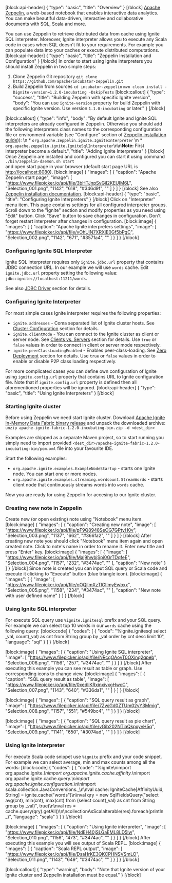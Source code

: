 [block:api-header]
{
  "type": "basic",
  "title": "Overview"
}
[/block]
[Apache Zeppelin](http://zeppelin.incubator.apache.org), a web-based notebook that enables interactive data analytics. You can make beautiful data-driven, interactive and collaborative documents with SQL, Scala and more. 

You can use Zeppelin to retrieve distributed data from cache using Ignite SQL interpreter. Moreover, Ignite interpreter allows you to execute any Scala code in cases when SQL doesn't fit to your requirements. For example you can populate data into your caches or execute distributed computations.
[block:api-header]
{
  "type": "basic",
  "title": "Zeppelin Installation and Configuration"
}
[/block]
In order to start using Ignite interpreters you should install Zeppelin in two simple steps: 
  1. Clone Zeppelin Git repository
  `git clone https://github.com/apache/incubator-zeppelin.git`
  2. Build Zeppelin from sources
  `cd incubator-zeppelin`
  `mvn clean install -Dignite-version=1.2.0-incubating -DskipTests`
[block:callout]
{
  "type": "success",
  "title": "Building Zeppelin with specific Ignite version",
  "body": "You can use `ignite-version` property for build Zeppelin with specific Ignite version. Use version `1.1.0-incubating` or later."
}
[/block]

[block:callout]
{
  "type": "info",
  "body": "By default Ignite and Ignite SQL interpreters are already configured in Zeppelin. Otherwise you should add the following interpreters class names to the corresponding configuration file or environment variable (see \"Configure\" section of [Zeppelin installation guide](https://zeppelin.incubator.apache.org/docs/0.5.5-incubating/install/install.html))): \n  * `org.apache.zeppelin.ignite.IgniteInterpreter`    \n  * `org.apache.zeppelin.ignite.IgniteSqlInterpreter`\n\n**Note:** First interpreter become a default.",
  "title": "Adding Ignite Interpreters"
}
[/block]
Once Zeppelin are installed and configured you can start it using command 
`./bin/zeppelin-daemon.sh start`  
and open start page in your browser (default start page URL is [http://localhost:8080](http://localhost:8080)).
[block:image]
{
  "images": [
    {
      "caption": "Apache Zeppelin start page",
      "image": [
        "https://www.filepicker.io/api/file/3bHTJnpSvGiI2KEUIM6L",
        "Selection_001.png",
        "1142",
        "618",
        "#346d9f",
        ""
      ]
    }
  ]
}
[/block]
See also [Zeppelin installation documentation](http://zeppelin.incubator.apache.org/docs/install/install.html).
[block:api-header]
{
  "type": "basic",
  "title": "Configuring Ignite Interpreters"
}
[/block]
Click on "Interpreter" menu item. This page contains settings for all configured interpreter groups. Scroll down to the "Ignite" section and modify properties as you need using "Edit" button. Click "Save" button to save changes in configuration. Don't forget restart interpreter after changes in configuration.
[block:image]
{
  "images": [
    {
      "caption": "Apache Ignite interpreters settings",
      "image": [
        "https://www.filepicker.io/api/file/vOhUlN7XRXiE0Gf5bPgC",
        "Selection_002.png",
        "1142",
        "671",
        "#3571a4",
        ""
      ]
    }
  ]
}
[/block]
### Configuring Ignite SQL Interpreter
Ignite SQL interpreter requires only `ignite.jdbc.url` property that contains JDBC connection URL. In our example we will use `words` cache. Edit `ignite.jdbc.url` property setting the following value: `jdbc:ignite://localhost:11211/words`.

See also [JDBC Driver](http://apacheignite.readme.io/v1.2/docs/jdbc-driver)  section for details.
 
### Configuring Ignite Interpreter
For most simple cases Ignite interpreter requires the following properties:

  * `ignite.addresses` - Coma separated list of Ignite cluster hosts. See [Cluster Configuration](http://apacheignite.readme.io/v1.2/docs/cluster-config) section for details.
  * `ignite.clientMode` - You can connect to the Ignite cluster as client or server node. See [Clients vs. Servers](http://apacheignite.readme.io/v1.2/docs/clients-vs-servers) section for details. Use `true` or `false` values in order to connect in client or server mode respectively.
  * `ignite.peerClassLoadingEnabled` - Enables peer-class-loading. See [Zero Deployment](http://apacheignite.readme.io/v1.2/docs/zero-deployment) section for details. Use `true` or `false` values in order to enable or disable P2P class loading respectively.

For more complicated cases you can define own configuration of Ignite using `ignite.config.url` property that contains URL to Ignite configuration file. Note that if `ignite.config.url` property is defined then all aforementioned properties will be ignored.
[block:api-header]
{
  "type": "basic",
  "title": "Using Ignite Interpreters"
}
[/block]
### Starting Ignite cluster
Before using Zeppelin we need start Ignite cluster. Download [Apache Ignite In-Memory Data Fabric binary release](http://mirrors.koehn.com/apache//incubator/ignite/1.2.0/apache-ignite-fabric-1.2.0-incubating-bin.zip) and unpack the downloaded archive:
`unzip apache-ignite-fabric-1.2.0-incubating-bin.zip -d <dest_dir>`

Examples are shipped as a separate Maven project, so to start running you simply need
to import provided `<dest_dir>/apache-ignite-fabric-1.2.0-incubating-bin/pom.xml` file into your favourite IDE.

Start the following examples:
  * `org.apache.ignite.examples.ExampleNodeStartup` - starts one Ignite node. You can start one or more nodes.
  * `org.apache.ignite.examples.streaming.wordcount.StreamWords` - starts client node that continuously streams words into `words` cache.

Now you are ready for using Zeppelin for accesing to our Ignite cluster.

### Creating new note in Zeppelin
Create new (or open existing) note using "Notebook" menu item. 
[block:image]
{
  "images": [
    {
      "caption": "Creating new note",
      "image": [
        "https://www.filepicker.io/api/file/pF9Q8948SeOG7GPtyH0v",
        "Selection_003.png",
        "1137",
        "662",
        "#366fa2",
        ""
      ]
    }
  ]
}
[/block]
After creating new note you should click "Notebook" menu item again and open created note. Click to note's name in order to rename it. Enter new title and press "Enter" key.
[block:image]
{
  "images": [
    {
      "image": [
        "https://www.filepicker.io/api/file/Maj9hwbjSpi0GrTDqfeE",
        "Selection_004.png",
        "1157",
        "232",
        "#3474ac",
        ""
      ],
      "caption": "New note"
    }
  ]
}
[/block]
Since note is created you can input SQL query or Scala code and execute it clicking to "Execute" button (blue triangle icon).
[block:image]
{
  "images": [
    {
      "image": [
        "https://www.filepicker.io/api/file/oOQjImXzTlGlImyEwbxx",
        "Selection_005.png",
        "1158",
        "234",
        "#3474ac",
        ""
      ],
      "caption": "New note with user defined name"
    }
  ]
}
[/block]
### Using Ignite SQL interpreter
For execute SQL query use `%ignite.ignitesql` prefix and your SQL query. For example we can select top 10 words in our `words` cache using the following query:
[block:code]
{
  "codes": [
    {
      "code": "%ignite.ignitesql select _val, count(_val) as cnt from String group by _val order by cnt desc limit 10",
      "language": "sql"
    }
  ]
}
[/block]

[block:image]
{
  "images": [
    {
      "caption": "Using Ignite SQL interpreter",
      "image": [
        "https://www.filepicker.io/api/file/NRcgOAoyT0OXinq2qpeb",
        "Selection_006.png",
        "1156",
        "257",
        "#3474ac",
        ""
      ]
    }
  ]
}
[/block]
After executing this example you can see result as table or graph. Use corresponding icons to change view.
[block:image]
{
  "images": [
    {
      "caption": "SQL query result as table",
      "image": [
        "https://www.filepicker.io/api/file/0xedliKRxinxivxgHwcC",
        "Selection_007.png",
        "1143",
        "640",
        "#336da1",
        ""
      ]
    }
  ]
}
[/block]

[block:image]
{
  "images": [
    {
      "caption": "SQL query result as graph",
      "image": [
        "https://www.filepicker.io/api/file/7ZwjGd0ZTUm02yY3Mmig",
        "Selection_008.png",
        "1157",
        "551",
        "#549bc4",
        ""
      ]
    }
  ]
}
[/block]

[block:image]
{
  "images": [
    {
      "caption": "SQL query result as pie chart",
      "image": [
        "https://www.filepicker.io/api/file/vGib202NTiaQkpxyvH5q",
        "Selection_009.png",
        "1141",
        "650",
        "#3074ad",
        ""
      ]
    }
  ]
}
[/block]
### Using Ignite interpreter
For execute Scala code snippet use `%ignite` prefix and your code snippet. For example we can select average, min and max counts among all the words:
[block:code]
{
  "codes": [
    {
      "code": "%ignite\nimport org.apache.ignite._\nimport org.apache.ignite.cache.affinity._\nimport org.apache.ignite.cache.query._\nimport org.apache.ignite.configuration._\n\nimport scala.collection.JavaConversions._\n\nval cache: IgniteCache[AffinityUuid, String] = ignite.cache(\"words\")\n\nval qry = new SqlFieldsQuery(\"select avg(cnt), min(cnt), max(cnt) from (select count(_val) as cnt from String group by _val)\", true)\n\nval res = cache.query(qry).getAll()\n\ncollectionAsScalaIterable(res).foreach(println _)",
      "language": "scala"
    }
  ]
}
[/block]

[block:image]
{
  "images": [
    {
      "caption": "Using Ignite interpreter",
      "image": [
        "https://www.filepicker.io/api/file/NdEH40jSLGaEML8LD5lw",
        "Selection_010.png",
        "1156",
        "473",
        "#3474ac",
        ""
      ]
    }
  ]
}
[/block]
After executing this example you will see output of Scala REPL.
[block:image]
{
  "images": [
    {
      "caption": "Scala REPL output",
      "image": [
        "https://www.filepicker.io/api/file/DsaHrKE3QKCPHNSVSmLO",
        "Selection_011.png",
        "1143",
        "649",
        "#3474ac",
        ""
      ]
    }
  ]
}
[/block]

[block:callout]
{
  "type": "warning",
  "body": "Note that Ignite version of your Ignite cluster and Zeppelin installation must be equal."
}
[/block]